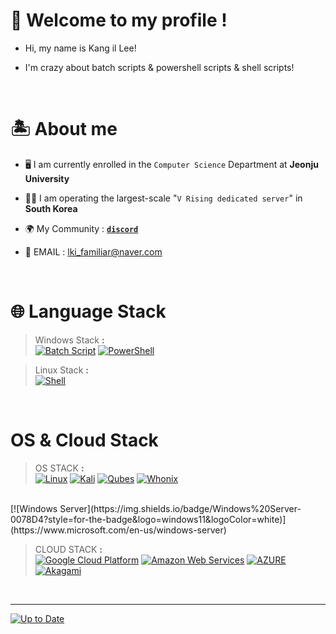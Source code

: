 #  📃 Welcome to my profile !
* Hi, my name is Kang il Lee!

* I'm crazy about batch scripts & powershell scripts & shell scripts!
<br>

# 🏝️ About me

* 🖥️ I am currently enrolled in the `Computer Science` Department at **Jeonju University**

* 🧛‍♂️	I am operating the largest-scale "`V Rising dedicated server`" in **South Korea**

* 🌍 My Community : [**`discord`**](https://discord.gg/ev89JpDWnP)

* 📧 EMAIL : lki_familiar@naver.com
<br>

# 🌐 Language Stack

> Windows Stack **:**<br>
[![Batch Script](https://img.shields.io/badge/BATCH_SCRIPT-%234D4D4D.svg?style=for-the-badge&logo=windows-terminal&logoColor=white)](https://github.com/Memori-al/Batch)
[![PowerShell](https://img.shields.io/badge/PowerShell-%235391FE.svg?style=for-the-badge&logo=powershell&logoColor=white)](https://github.com/Memori-al/Powershell)<br>

> Linux Stack **:**<br>
[![Shell](https://img.shields.io/badge/BASH%20SCRIPT-black?style=for-the-badge&logo=GNU%20BASH&logoColor=white)](https://github.com/Memori-al/bash-scripts)

<br>


# OS & Cloud Stack

> OS STACK **:**<br>
[![Linux](https://img.shields.io/badge/CENTOS-262577?style=for-the-badge&logo=centos&logoColor=white)](https://www.centos.org)
[![Kali](https://img.shields.io/badge/Kali-557C94?style=for-the-badge&logo=kalilinux&logoColor=white)](https://www.kali.org/)
[![Qubes](https://img.shields.io/badge/qubeOS-3874D8?style=for-the-badge&logo=qubesos&logoColor=white)](https://www.qubes-os.org/)
[![Whonix](https://img.shields.io/badge/Whonix-6CAC4D?style=for-the-badge&logo=enpass&logoColor=white)](https://www.whonix.org/)
<br>
[![Windows Server](https://img.shields.io/badge/Windows%20Server-0078D4?style=for-the-badge&logo=windows11&logoColor=white)](https://www.microsoft.com/en-us/windows-server)
<br>

> CLOUD STACK **:**<br>
[![Google Cloud Platform](https://img.shields.io/badge/GCP-4285F4?style=for-the-badge&logo=googlecloud&logoColor=white)](https://cloud.google.com/)
[![Amazon Web Services](https://img.shields.io/badge/AWS-FF9900?style=for-the-badge&logo=amazonaws&logoColor=white)](https://aws.amazon.com/)
[![AZURE](https://img.shields.io/badge/AZURE-0078D4?style=for-the-badge&logo=microsoftazure&logoColor=white)](https://azure.microsoft.com/)
[![Akagami](https://img.shields.io/badge/Akagami-0096D6?style=for-the-badge&logo=akamai&logoColor=white)](https://www.linode.com/)


<br>
<hr>

 [![Up to Date](https://github.com/ikatyang/emoji-cheat-sheet/workflows/Up%20to%20Date/badge.svg)](https://github.com/Memori-al/bash-scripts)
